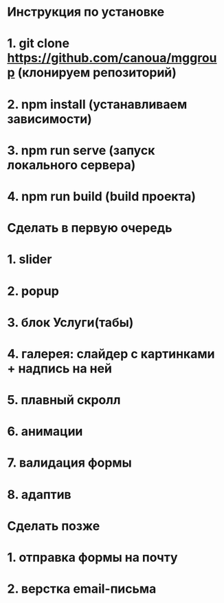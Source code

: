 # Инструкция по установке

# 1. git clone https://github.com/canoua/mggroup (клонируем репозиторий)

# 2. npm install (устанавливаем зависимости)

# 3. npm run serve (запуск локального сервера)

# 4. npm run build (build проекта)

# Сделать в первую очередь

# 1. slider

# 2. popup

# 3. блок Услуги(табы)

# 4. галерея: слайдер с картинками + надпись на ней

# 5. плавный скролл

# 6. анимации

# 7. валидация формы

# 8. адаптив

# Сделать позже

# 1. отправка формы на почту

# 2. верстка email-письма
